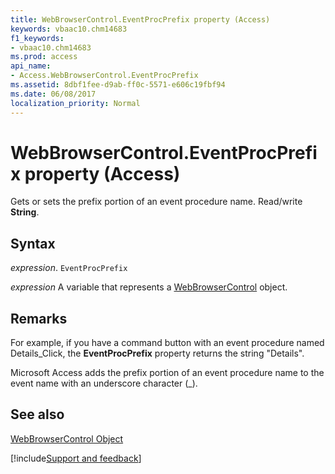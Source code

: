 ```yaml
---
title: WebBrowserControl.EventProcPrefix property (Access)
keywords: vbaac10.chm14683
f1_keywords:
- vbaac10.chm14683
ms.prod: access
api_name:
- Access.WebBrowserControl.EventProcPrefix
ms.assetid: 8dbf1fee-d9ab-ff0c-5571-e606c19fbf94
ms.date: 06/08/2017
localization_priority: Normal
---
```



# WebBrowserControl.EventProcPrefix property (Access)

Gets or sets the prefix portion of an event procedure name. Read/write  **String**.


## Syntax

_expression_. `EventProcPrefix`

_expression_ A variable that represents a [WebBrowserControl](Access.WebBrowserControl.md) object.


## Remarks

For example, if you have a command button with an event procedure named Details_Click, the  **EventProcPrefix** property returns the string "Details".

Microsoft Access adds the prefix portion of an event procedure name to the event name with an underscore character (_).


## See also


[WebBrowserControl Object](Access.WebBrowserControl.md)

[!include[Support and feedback](~/includes/feedback-boilerplate.md)]
